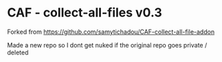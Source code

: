 # CAF - collect-all-files v0.3

Forked from https://github.com/samytichadou/CAF-collect-all-file-addon

Made a new repo so I dont get nuked if the original repo goes private / deleted
